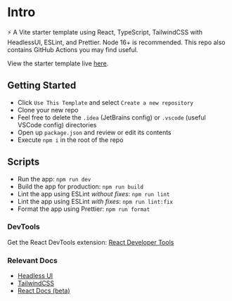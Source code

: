 # Intro 

⚡ A Vite starter template using React, TypeScript, TailwindCSS with HeadlessUI, ESLint, and Prettier. Node 16+ is recommended. This repo also contains GitHub Actions you may find useful.

View the starter template live [here](https://mooship-vite.onrender.com).

## Getting Started

- Click `Use This Template` and select `Create a new repository`
- Clone your new repo
- Feel free to delete the `.idea` (JetBrains config) or `.vscode` (useful VSCode config) directories
- Open up `package.json` and review or edit its contents
- Execute `npm i` in the root of the repo

## Scripts

-   Run the app: `npm run dev`
-   Build the app for production: `npm run build`
-   Lint the app using ESLint _without fixes_: `npm run lint`
-   Lint the app using ESLint _with fixes_: `npm run lint:fix`
-   Format the app using Prettier: `npm run format`

### DevTools

Get the React DevTools extension: [React Developer Tools](https://beta.reactjs.org/learn/react-developer-tools)

### Relevant Docs

-   [Headless UI](https://headlessui.com/) 
-   [TailwindCSS](https://tailwindcss.com/docs/)
-   [React Docs (beta)](https://beta.reactjs.org/)
